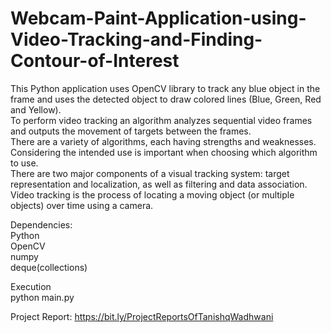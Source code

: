 # Webcam-Paint-Application-using-Video-Tracking-and-Finding-Contour-of-Interest

This Python application uses OpenCV library to track any blue object in the frame and uses the detected object to draw colored lines (Blue, Green, Red and Yellow).<br>
To perform video tracking an algorithm analyzes sequential video frames and outputs the movement of targets between the frames.<br>
There are a variety of algorithms, each having strengths and weaknesses. Considering the intended use is important when choosing which algorithm to use.<br> 
There are two major components of a visual tracking system: target representation and localization, as well as filtering and data association.<br>
Video tracking is the process of locating a moving object (or multiple objects) over time using a camera.<br>
 
Dependencies:<br>
Python<br>
OpenCV<br>
numpy<br>
deque(collections)<br>

Execution<br>
python main.py<br>

Project Report: https://bit.ly/ProjectReportsOfTanishqWadhwani
